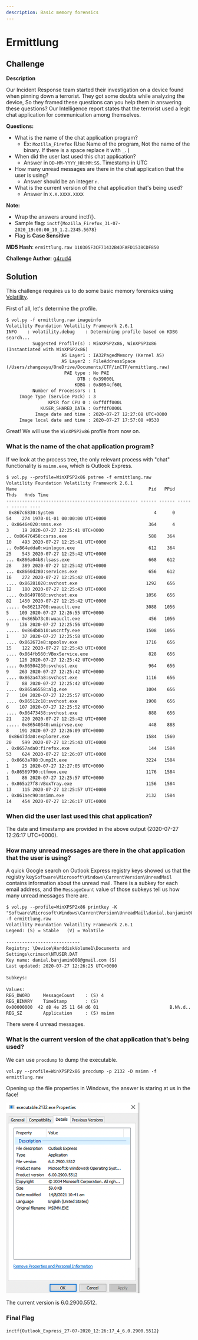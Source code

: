 ```yaml
---
description: Basic memory forensics
---
```


# Ermittlung

## Challenge

**Description**

Our Incident Response team started their investigation on a device found when pinning down a terrorist. They got some doubts while analyzing the device, So they framed these questions can you help them in answering these questions? Our Intelligence report states that the terrorist used a legit chat application for communication among themselves.

**Questions:**

* What is the name of the chat application program?
  * Ex: `Mozilla_Firefox` (Use Name of the program, Not the name of the binary. If there is a space replace it with `_`. )
* When did the user last used this chat application?
  * Answer in `DD-MM-YYYY_HH:MM:SS`. Timestamp in UTC
* How many unread messages are there in the chat application that the user is using?
  * Answer should be an integer `n`.
* What is the current version of the chat application that's being used?
  * Answer in `X.X.XXXX.XXXX`

**Note:**

* Wrap the answers around inctf{}.
* Sample flag: `inctf{Mozilla_Firefox_31-07-2020_19:00:00_10_1.2.2345.5678}`
* Flag is **Case Sensitive**

**MD5 Hash**: `ermittlung.raw 110305F3CF71432B4DFAFD1538CDF850`

**Challenge Author**: [g4rud4](https://twitter.com/\_Nihith)

## Solution

This challenge requires us to do some basic memory forensics using [Volatility](https://www.volatilityfoundation.org).

First of all, let's determine the profile.

```
$ vol.py -f ermittlung.raw imageinfo
Volatility Foundation Volatility Framework 2.6.1
INFO    : volatility.debug    : Determining profile based on KDBG search...
          Suggested Profile(s) : WinXPSP2x86, WinXPSP3x86 (Instantiated with WinXPSP2x86)
                     AS Layer1 : IA32PagedMemory (Kernel AS)
                     AS Layer2 : FileAddressSpace (/Users/zhangzeyu/OneDrive/Documents/CTF/inCTF/ermittlung.raw)
                      PAE type : No PAE
                           DTB : 0x39000L
                          KDBG : 0x8054cf60L
          Number of Processors : 1
     Image Type (Service Pack) : 3
                KPCR for CPU 0 : 0xffdff000L
             KUSER_SHARED_DATA : 0xffdf0000L
           Image date and time : 2020-07-27 12:27:08 UTC+0000
     Image local date and time : 2020-07-27 17:57:08 +0530
```

Great! We will use the `WinXPSP2x86` profile from now on.

### **What is the name of the chat application program?**

If we look at the process tree, the only relevant process with "chat" functionality is `msimn.exe`, which is Outlook Express.

```
$ vol.py --profile=WinXPSP2x86 pstree -f ermittlung.raw
Volatility Foundation Volatility Framework 2.6.1
Name                                                  Pid   PPid   Thds   Hnds Time
-------------------------------------------------- ------ ------ ------ ------ ----
 0x867c6830:System                                      4      0     54    274 1970-01-01 00:00:00 UTC+0000
. 0x8646e020:smss.exe                                 364      4      3     19 2020-07-27 12:25:41 UTC+0000
.. 0x86476458:csrss.exe                               588    364     10    493 2020-07-27 12:25:41 UTC+0000
.. 0x864edda0:winlogon.exe                            612    364     25    543 2020-07-27 12:25:42 UTC+0000
... 0x866a04b8:lsass.exe                              668    612     28    389 2020-07-27 12:25:42 UTC+0000
... 0x8660d280:services.exe                           656    612     16    272 2020-07-27 12:25:42 UTC+0000
.... 0x86281020:svchost.exe                          1292    656     12    180 2020-07-27 12:25:43 UTC+0000
.... 0x86497868:svchost.exe                          1056    656     82   1450 2020-07-27 12:25:42 UTC+0000
..... 0x86213700:wuauclt.exe                         3088   1056      5    109 2020-07-27 12:26:55 UTC+0000
..... 0x865b73c0:wuauclt.exe                          456   1056      9    136 2020-07-27 12:25:56 UTC+0000
..... 0x864b8b10:wscntfy.exe                         1508   1056      1     37 2020-07-27 12:25:58 UTC+0000
.... 0x862672e8:spoolsv.exe                          1716    656     15    122 2020-07-27 12:25:43 UTC+0000
.... 0x864fb560:VBoxService.exe                       828    656      9    126 2020-07-27 12:25:42 UTC+0000
.... 0x86504230:svchost.exe                           964    656      9    263 2020-07-27 12:25:42 UTC+0000
.... 0x862a47a8:svchost.exe                          1116    656      7     88 2020-07-27 12:25:42 UTC+0000
.... 0x865a6558:alg.exe                              1004    656      7    104 2020-07-27 12:25:57 UTC+0000
.... 0x86512c18:svchost.exe                          1908    656      6    107 2020-07-27 12:25:52 UTC+0000
.... 0x86473458:svchost.exe                           888    656     21    220 2020-07-27 12:25:42 UTC+0000
..... 0x86540340:wmiprvse.exe                         448    888      8    191 2020-07-27 12:26:09 UTC+0000
 0x8647dda0:explorer.exe                             1584   1560     20    599 2020-07-27 12:25:43 UTC+0000
. 0x8657ada0:firefox.exe                              144   1584     53    624 2020-07-27 12:26:07 UTC+0000
. 0x8663a788:DumpIt.exe                              3224   1584      1     25 2020-07-27 12:27:05 UTC+0000
. 0x86569790:ctfmon.exe                              1176   1584      1     86 2020-07-27 12:25:57 UTC+0000
. 0x865a27f8:VBoxTray.exe                            1156   1584     13    115 2020-07-27 12:25:57 UTC+0000
. 0x861aec90:msimn.exe                               2132   1584     14    454 2020-07-27 12:26:17 UTC+0000
```

### **When did the user last used this chat application?**

The date and timestamp are provided in the above output (2020-07-27 12:26:17 UTC+0000).

### **How many unread messages are there in the chat application that the user is using?**

A quick Google search on Outlook Express registry keys showed us that the registry key`Software\Microsoft\Windows\CurrentVersion\UnreadMail` contains information about the unread mail. There is a subkey for each email address, and the `MessageCount` value of those subkeys tell us how many unread messages there are.

```
$ vol.py --profile=WinXPSP2x86 printkey -K "Software\Microsoft\Windows\CurrentVersion\UnreadMail\danial.banjamin008@gmail.com" -f ermittlung.raw
Volatility Foundation Volatility Framework 2.6.1
Legend: (S) = Stable   (V) = Volatile

----------------------------
Registry: \Device\HarddiskVolume1\Documents and Settings\crimson\NTUSER.DAT
Key name: danial.banjamin008@gmail.com (S)
Last updated: 2020-07-27 12:26:25 UTC+0000

Subkeys:

Values:
REG_DWORD     MessageCount    : (S) 4
REG_BINARY    TimeStamp       : (S)
0x00000000  42 d8 4e 25 11 64 d6 01                           B.N%.d..
REG_SZ        Application     : (S) msimn
```

There were 4 unread messages.

### **What is the current version of the chat application that’s being used?**

We can use `procdump` to dump the executable.

```
vol.py --profile=WinXPSP2x86 procdump -p 2132 -D msimn -f ermittlung.raw
```

Opening up the file properties in Windows, the answer is staring at us in the face!

![](<../../.gitbook/assets/image (62).png>)

The current version is 6.0.2900.5512.

### Final Flag

`inctf{Outlook_Express_27-07-2020_12:26:17_4_6.0.2900.5512}`

